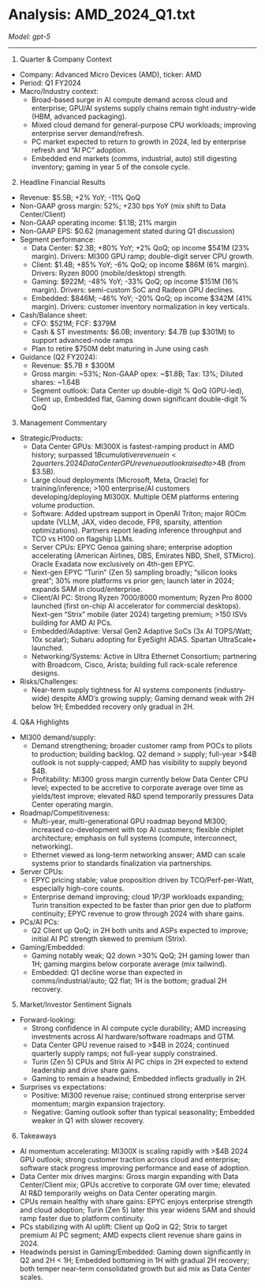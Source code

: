 # Analysis: AMD_2024_Q1.txt

*Model: gpt-5*

---

1) Quarter & Company Context
- Company: Advanced Micro Devices (AMD), ticker: AMD
- Period: Q1 FY2024
- Macro/Industry context:
  - Broad-based surge in AI compute demand across cloud and enterprise; GPU/AI systems supply chains remain tight industry-wide (HBM, advanced packaging).
  - Mixed cloud demand for general-purpose CPU workloads; improving enterprise server demand/refresh.
  - PC market expected to return to growth in 2024, led by enterprise refresh and “AI PC” adoption.
  - Embedded end markets (comms, industrial, auto) still digesting inventory; gaming in year 5 of the console cycle.

2) Headline Financial Results
- Revenue: $5.5B; +2% YoY; -11% QoQ
- Non-GAAP gross margin: 52%; +230 bps YoY (mix shift to Data Center/Client)
- Non-GAAP operating income: $1.1B; 21% margin
- Non-GAAP EPS: $0.62 (management stated during Q1 discussion)
- Segment performance:
  - Data Center: $2.3B; +80% YoY; +2% QoQ; op income $541M (23% margin). Drivers: MI300 GPU ramp; double-digit server CPU growth.
  - Client: $1.4B; +85% YoY; -6% QoQ; op income $86M (6% margin). Drivers: Ryzen 8000 (mobile/desktop) strength.
  - Gaming: $922M; -48% YoY; -33% QoQ; op income $151M (16% margin). Drivers: semi-custom SoC and Radeon GPU declines.
  - Embedded: $846M; -46% YoY; -20% QoQ; op income $342M (41% margin). Drivers: customer inventory normalization in key verticals.
- Cash/Balance sheet:
  - CFO: $521M; FCF: $379M
  - Cash & ST investments: $6.0B; inventory: $4.7B (up $301M) to support advanced-node ramps
  - Plan to retire $750M debt maturing in June using cash
- Guidance (Q2 FY2024):
  - Revenue: $5.7B ± $300M
  - Gross margin: ~53%; Non-GAAP opex: ~$1.8B; Tax: 13%; Diluted shares: ~1.64B
  - Segment outlook: Data Center up double-digit % QoQ (GPU-led), Client up, Embedded flat, Gaming down significant double-digit % QoQ

3) Management Commentary
- Strategic/Products:
  - Data Center GPUs: MI300X is fastest-ramping product in AMD history; surpassed $1B cumulative revenue in <2 quarters. 2024 Data Center GPU revenue outlook raised to >$4B (from $3.5B).
  - Large cloud deployments (Microsoft, Meta, Oracle) for training/inference; >100 enterprise/AI customers developing/deploying MI300X. Multiple OEM platforms entering volume production.
  - Software: Added upstream support in OpenAI Triton; major ROCm update (VLLM, JAX, video decode, FP8, sparsity, attention optimizations). Partners report leading inference throughput and TCO vs H100 on flagship LLMs.
  - Server CPUs: EPYC Genoa gaining share; enterprise adoption accelerating (American Airlines, DBS, Emirates NBD, Shell, STMicro). Oracle Exadata now exclusively on 4th-gen EPYC.
  - Next-gen EPYC “Turin” (Zen 5) sampling broadly; “silicon looks great”; 30% more platforms vs prior gen; launch later in 2024; expands SAM in cloud/enterprise.
  - Client/AI PC: Strong Ryzen 7000/8000 momentum; Ryzen Pro 8000 launched (first on-chip AI accelerator for commercial desktops). Next-gen “Strix” mobile (later 2024) targeting premium; >150 ISVs building for AMD AI PCs.
  - Embedded/Adaptive: Versal Gen2 Adaptive SoCs (3x AI TOPS/Watt; 10x scalar); Subaru adopting for EyeSight ADAS. Spartan UltraScale+ launched.
  - Networking/Systems: Active in Ultra Ethernet Consortium; partnering with Broadcom, Cisco, Arista; building full rack-scale reference designs.
- Risks/Challenges:
  - Near-term supply tightness for AI systems components (industry-wide) despite AMD’s growing supply; Gaming demand weak with 2H below 1H; Embedded recovery only gradual in 2H.

4) Q&A Highlights
- MI300 demand/supply:
  - Demand strengthening; broader customer ramp from POCs to pilots to production; building backlog. Q2 demand > supply; full-year >$4B outlook is not supply-capped; AMD has visibility to supply beyond $4B.
  - Profitability: MI300 gross margin currently below Data Center CPU level; expected to be accretive to corporate average over time as yields/test improve; elevated R&D spend temporarily pressures Data Center operating margin.
- Roadmap/Competitiveness:
  - Multi-year, multi-generational GPU roadmap beyond MI300; increased co-development with top AI customers; flexible chiplet architecture; emphasis on full systems (compute, interconnect, networking).
  - Ethernet viewed as long-term networking answer; AMD can scale systems prior to standards finalization via partnerships.
- Server CPUs:
  - EPYC pricing stable; value proposition driven by TCO/Perf-per-Watt, especially high-core counts.
  - Enterprise demand improving; cloud 1P/3P workloads expanding; Turin transition expected to be faster than prior gen due to platform continuity; EPYC revenue to grow through 2024 with share gains.
- PCs/AI PCs:
  - Q2 Client up QoQ; in 2H both units and ASPs expected to improve; initial AI PC strength skewed to premium (Strix).
- Gaming/Embedded:
  - Gaming notably weak; Q2 down >30% QoQ; 2H gaming lower than 1H; gaming margins below corporate average (mix tailwind).
  - Embedded: Q1 decline worse than expected in comms/industrial/auto; Q2 flat; 1H is the bottom; gradual 2H recovery.

5) Market/Investor Sentiment Signals
- Forward-looking:
  - Strong confidence in AI compute cycle durability; AMD increasing investments across AI hardware/software roadmaps and GTM.
  - Data Center GPU revenue raised to >$4B in 2024; continued quarterly supply ramps; not full-year supply constrained.
  - Turin (Zen 5) CPUs and Strix AI PC chips in 2H expected to extend leadership and drive share gains.
  - Gaming to remain a headwind; Embedded inflects gradually in 2H.
- Surprises vs expectations:
  - Positive: MI300 revenue raise; continued strong enterprise server momentum; margin expansion trajectory.
  - Negative: Gaming outlook softer than typical seasonality; Embedded weaker in Q1 with slower recovery.

6) Takeaways
- AI momentum accelerating: MI300X is scaling rapidly with >$4B 2024 GPU outlook; strong customer traction across cloud and enterprise; software stack progress improving performance and ease of adoption.
- Data Center mix drives margins: Gross margin expanding with Data Center/Client mix; GPUs accretive to corporate GM over time; elevated AI R&D temporarily weighs on Data Center operating margin.
- CPUs remain healthy with share gains: EPYC enjoys enterprise strength and cloud adoption; Turin (Zen 5) later this year widens SAM and should ramp faster due to platform continuity.
- PCs stabilizing with AI uplift: Client up QoQ in Q2; Strix to target premium AI PC segment; AMD expects client revenue share gains in 2024.
- Headwinds persist in Gaming/Embedded: Gaming down significantly in Q2 and 2H < 1H; Embedded bottoming in 1H with gradual 2H recovery; both temper near-term consolidated growth but aid mix as Data Center scales.
